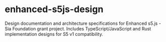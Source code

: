 # enhanced-s5js-design
Design documentation and architecture specifications for Enhanced s5.js - Sia Foundation grant project. Includes TypeScript/JavaScript and Rust implementation designs for S5 v1 compatibility.
